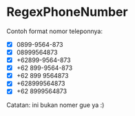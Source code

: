 # RegexPhoneNumber
Contoh format nomor teleponnya:

- [x] 0899-9564-873
- [x] 08999564873
- [x] +62899-9564-873
- [x] +62 899-9564-873
- [x] +62 899 9564873
- [x] +628999564873
- [x] +62 8999564873

Catatan: ini bukan nomer gue ya :)
